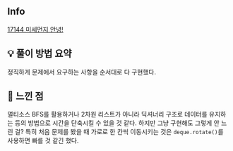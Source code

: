 ## Info
[17144 미세먼지 안녕!](https://www.acmicpc.net/problem/17144)

## 💡 풀이 방법 요약
정직하게 문제에서 요구하는 사항을 순서대로 다 구현했다.


## 🙂 느낀 점
멀티소스 BFS를 활용하거나 2차원 리스트가 아니라 딕셔너리 구조로 데이터를 유지하는 등의 방법으로 시간을 단축시킬 수 있을 것 같다. 하지만 그냥 구현해도 그렇게 안 느린 걸?
특히 처음 문제를 봤을 때 가로로 한 칸씩 이동시키는 것은 `deque.rotate()`를 사용하면 빠를 것 같긴 했다.
